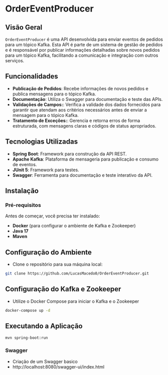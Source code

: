 # OrderEventProducer

## Visão Geral

`OrderEventProducer` é uma API desenvolvida para enviar eventos de pedidos para um tópico Kafka. Esta API é parte de um sistema de gestão de pedidos e é responsável por publicar informações detalhadas sobre novos pedidos para um tópico Kafka, facilitando a comunicação e integração com outros serviços.

## Funcionalidades

- **Publicação de Pedidos**: Recebe informações de novos pedidos e publica mensagens para o tópico Kafka.
- **Documentação**: Utiliza o Swagger para documentação e teste das APIs.
- **Validações de Campos:**: Verifica a validade dos dados fornecidos para garantir que atendam aos critérios necessários antes de enviar a mensagem para o tópico Kafka.
- **Tratamento de Exceções:**: Gerencia e retorna erros de forma estruturada, com mensagens claras e códigos de status apropriados.
## Tecnologias Utilizadas

- **Spring Boot**: Framework para construção da API REST.
- **Apache Kafka**: Plataforma de mensageria para publicação e consumo de eventos.
- **JUnit 5**: Framework para testes.
- **Swagger**: Ferramenta para documentação e teste interativo da API.

## Instalação

### Pré-requisitos

Antes de começar, você precisa ter instalado:

- **Docker** (para configurar o ambiente de Kafka e Zookeeper)
- **Java 17**
- **Maven**
## Configuração do Ambiente
- Clone o repositório para sua máquina local:
```sh
git clone https://github.com/LucasMacedo0/OrderEventProducer.git 
```
## Configuração do Kafka e Zookeeper
- Utilize o Docker Compose para iniciar o Kafka e o Zookeeper
```sh
docker-compose up -d
```
## Executando a Aplicação
```sh
mvn spring-boot:run
```


### Swagger
-  Criação de um Swagger basico
- http://localhost:8080/swagger-ui/index.html
